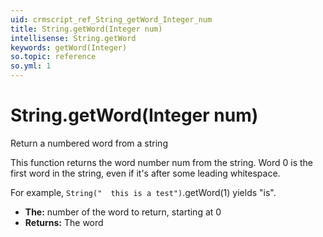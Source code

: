 ```yaml
---
uid: crmscript_ref_String_getWord_Integer_num
title: String.getWord(Integer num)
intellisense: String.getWord
keywords: getWord(Integer)
so.topic: reference
so.yml: 1
---
```


# String.getWord(Integer num)

Return a numbered word from a string

This function returns the word number num from the string. Word 0 is the first word in the string, even if it's after some leading whitespace.

For example, `String("  this is a test")`.getWord(1) yields "is".

* **The:** number of the word to return, starting at 0
* **Returns:** The word
